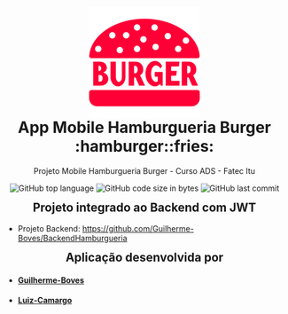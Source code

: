 <p align="center" style="margin-bottom: 0px !important;">
  <img width="200" src="src/resources/svg/2.svg" alt="Hamburgueria" align="center">
</p>
<h1 align="center" style="margin-top: 0px;">App Mobile Hamburgueria Burger :hamburger::fries:</h1>

<p align="center" >Projeto Mobile Hamburgueria Burger - Curso ADS - Fatec Itu</p>

<div align="center" >

<img alt="GitHub top language" src="https://img.shields.io/github/languages/top/Luiz-Camargo/HamburgueriaBurgerMobileADS?style=for-the-badge">
<img alt="GitHub code size in bytes" src="https://img.shields.io/github/languages/code-size/Luiz-Camargo/HamburgueriaBurgerMobileADS?color=gree&style=for-the-badge">
<img alt="GitHub last commit" src="https://img.shields.io/github/last-commit/Luiz-Camargo/HamburgueriaBurgerMobileADS?color=orange&style=for-the-badge">
</div>

<p align="center" style="margin-bottom: 0px !important;">
  <h2 align="center" style="margin-top: 0px;">Projeto integrado ao Backend com JWT</h2>
</p>

- Projeto Backend: https://github.com/Guilherme-Boves/BackendHamburgueria

<p align="center" style="margin-bottom: 0px !important;">
  <h2 align="center" style="margin-top: 0px;">Aplicação desenvolvida por</h2>
</p>

- #### [Guilherme-Boves](https://github.com/Guilherme-Boves)
- #### [Luiz-Camargo](https://github.com/Luiz-Camargo)
